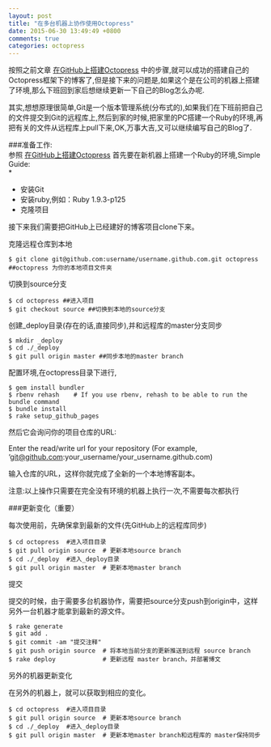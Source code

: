 ```yaml
---
layout: post
title: "在多台机器上协作使用Octopress"
date: 2015-06-30 13:49:49 +0800
comments: true
categories: octopress
---  
```


按照之前文章 [在GitHub上搭建Octopress](/blog/20150210/install-octopress.html) 中的步骤,就可以成功的搭建自己的Octopress框架下的博客了,但是接下来的问题是,如果这个是在公司的机器上搭建了环境,那么下班回到家后想继续更新一下自己的Blog怎么办呢.  

其实,想想原理很简单,Git是一个版本管理系统(分布式的),如果我们在下班前把自己的文件提交到Git的远程库上,然后到家的时候,把家里的PC搭建一个Ruby的环境,再把有关的文件从远程库上pull下来,OK,万事大吉,又可以继续编写自己的Blog了.  


###准备工作:  
参照  [在GitHub上搭建Octopress](/blog/20150210/install-octopress.html)  首先要在新机器上搭建一个Ruby的环境,Simple Guide:  
*
   * 安装Git
   * 安装ruby,例如：Ruby 1.9.3-p125
   * 克隆项目

<!--more-->

接下来我们需要把GitHub上已经建好的博客项目clone下来。

克隆远程仓库到本地
```
$ git clone git@github.com:username/username.github.com.git octopress ##octopress 为你的本地项目文件夹
```

切换到source分支
```
$ cd octopress ##进入项目
$ git checkout source ##切换到本地的source分支
```

创建_deploy目录(存在的话,直接同步),并和远程库的master分支同步
```
$ mkdir _deploy
$ cd ./_deploy
$ git pull origin master ##同步本地的master branch
```
 
配置环境,在octopress目录下进行,
```
$ gem install bundler
$ rbenv rehash    # If you use rbenv, rehash to be able to run the bundle command
$ bundle install
$ rake setup_github_pages
```

然后它会询问你的项目仓库的URL:
>
Enter the read/write url for your repository (For example, ‘git@github.com:your_username/your_username.github.com)  


输入仓库的URL，这样你就完成了全新的一个本地博客副本。

注意:以上操作只需要在完全没有环境的机器上执行一次,不需要每次都执行  

###更新变化（重要）

每次使用前，先确保拿到最新的文件(先GitHub上的远程库同步)
```
$ cd octopress  #进入项目目录
$ git pull origin source  # 更新本地source branch
$ cd ./_deploy  #进入_deploy目录
$ git pull origin master  # 更新本地master branch
```

提交

提交的时候，由于需要多台机器协作，需要把source分支push到origin中，这样另外一台机器才能拿到最新的源文件。
```
$ rake generate
$ git add .
$ git commit -am "提交注释" 
$ git push origin source  # 将本地当前分支的更新推送到远程 source branch 
$ rake deploy             # 更新远程 master branch，并部署博文
```

另外的机器更新变化

在另外的机器上，就可以获取到相应的变化。
```
$ cd octopress  #进入项目目录
$ git pull origin source  # 更新本地source branch
$ cd ./_deploy  #进入_deploy目录
$ git pull origin master  # 更新本地master branch和远程库的 master保持同步
```
